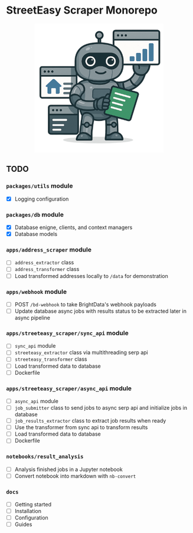 # StreetEasy Scraper Monorepo

<div align="center" style="margin-bottom: 20px">
    <img src="./docs/src/assets/scraper-hero.png" alt="Scraper mascot hero section" height="350px">
</div>

## TODO

### `packages/utils` module

- [x] Logging configuration

### `packages/db` module

- [x] Database enigne, clients, and context managers
- [x] Database models

### `apps/address_scraper` module

- [ ] `address_extractor` class
- [ ] `address_transformer` class
- [ ] Load transformed addresses locally to `/data` for demonstration

### `apps/webhook` module

- [ ] POST `/bd-webhook` to take BrightData's webhook payloads
- [ ] Update database async jobs with results status to be extracted later in async pipeline

### `apps/streeteasy_scraper/sync_api` module

- [ ] `sync_api` module
- [ ] `streeteasy_extractor` class via multithreading serp api
- [ ] `streeteasy_transformer` class
- [ ] Load transformed data to database
- [ ] Dockerfile

### `apps/streeteasy_scraper/async_api` module

- [ ] `async_api` module
- [ ] `job_submitter` class to send jobs to async serp api and initialize jobs in database
- [ ] `job_results_extractor` class to extract job results when ready
- [ ] Use the transformer from sync api to transform results
- [ ] Load transformed data to database
- [ ] Dockerfile

### `notebooks/result_analysis`

- [ ] Analysis finished jobs in a Jupyter notebook
- [ ] Convert notebook into markdown with `nb-convert`

### `docs`

- [ ] Getting started
- [ ] Installation
- [ ] Configuration
- [ ] Guides
